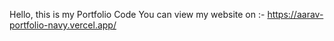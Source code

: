 Hello, this is my Portfolio Code
You can view my website on :- https://aarav-portfolio-navy.vercel.app/
